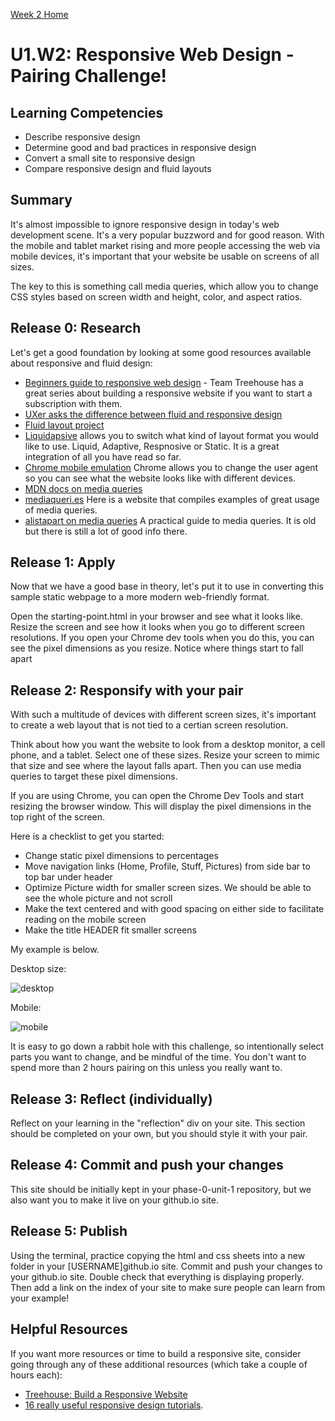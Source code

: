 [Week 2 Home](../)

# U1.W2: Responsive Web Design - Pairing Challenge!

## Learning Competencies
- Describe responsive design
- Determine good and bad practices in responsive design
- Convert a small site to responsive design
- Compare responsive design and fluid layouts


## Summary

It's almost impossible to ignore responsive design in today's web development scene. It's a very popular buzzword and for good reason. With the mobile and tablet market rising and more people accessing the web via mobile devices, it's important that your website be usable on screens of all sizes.

The key to this is something call media queries, which allow you to change CSS styles based on screen width and height, color, and aspect ratios.


## Release 0: Research

Let's get a good foundation by looking at some good resources available about responsive and fluid design:

- [Beginners guide to responsive web design](http://blog.teamtreehouse.com/beginners-guide-to-responsive-web-design) - Team Treehouse has a great series about building a responsive website if you want to start a subscription with them.
- [UXer asks the difference between fluid and responsive design](http://ux.stackexchange.com/questions/24406/what-is-the-exact-difference-between-fluid-and-responsive-design)
- [Fluid layout project](http://www.creativebloq.com/css3/create-fluid-layouts-html5-and-css3-3142768)
- [Liquidapsive](http://liquidapsive.com/) allows you to switch what kind of layout format you would like to use. Liquid, Adaptive, Respnosive or Static. It is a great integration of all you have read so far.
- [Chrome mobile emulation](https://developer.chrome.com/devtools/docs/mobile-emulation) Chrome allows you to change the user agent so you can see what the website looks like with different devices.
- [MDN docs on media queries](https://developer.mozilla.org/en-US/docs/Web/Guide/CSS/Media_queries)
- [mediaqueri.es](http://mediaqueri.es/) Here is a website that compiles examples of great usage of media queries.
- [alistapart on media queries](http://alistapart.com/article/responsive-web-design) A practical guide to media queries. It is old but there is still a lot of good info there.

## Release 1: Apply

Now that we have a good base in theory, let's put it to use in converting this sample static webpage to a more modern web-friendly format.

Open the starting-point.html in your browser and see what it looks like. Resize the screen and see how it looks when you go to different screen resolutions. If you open your Chrome dev tools when you do this, you can see the pixel dimensions as you resize. Notice where things start to fall apart

## Release 2: Responsify with your pair

With such a multitude of devices with different screen sizes, it's important to create a web layout that is not tied to a certian screen resolution.

Think about how you want the website to look from a desktop monitor, a cell phone, and a tablet. Select one of these sizes. Resize your screen to mimic that size and see where the layout falls apart. Then you can use media queries to target these pixel dimensions.

If you are using Chrome, you can open the Chrome Dev Tools and start resizing the browser window. This will display the pixel dimensions in the top right of the screen.

Here is a checklist to get you started:

- Change static pixel dimensions to percentages
- Move navigation links (Home, Profile, Stuff, Pictures) from side bar to top bar under header
- Optimize Picture width for smaller screen sizes. We should be able to see the whole picture and not scroll
- Make the text centered and with good spacing on either side to facilitate reading on the mobile screen
- Make the title HEADER fit smaller screens

My example is below.

Desktop size:

![desktop](http://i.imgur.com/ICS4jYi.png)

Mobile:

![mobile](http://i.imgur.com/78f8fF3.png)

It is easy to go down a rabbit hole with this challenge, so intentionally select parts you want to change, and be mindful of the time. You don't want to spend more than 2 hours pairing on this unless you really want to.

## Release 3: Reflect (individually)
Reflect on your learning in the "reflection" div on your site. This section should be completed on your own, but you should style it with your pair.

## Release 4: Commit and push your changes
This site should be initially kept in your phase-0-unit-1 repository, but we also want you to make it live on your github.io site.

## Release 5: Publish
Using the terminal, practice copying the html and css sheets into a new folder in your [USERNAME]github.io site. Commit and push your changes to your github.io site. Double check that everything is displaying  properly. Then add a link on the index of your site to make sure people can learn from your example!

## Helpful Resources
If you want more resources or time to build a responsive site, consider going through any of these additional resources (which take a couple of hours each):
- [Treehouse: Build a Responsive Website](http://teamtreehouse.com/library/build-a-responsive-website)
- [16 really useful responsive design tutorials](http://www.creativebloq.com/netmag/16-really-useful-responsive-design-tutorials-71410085).


